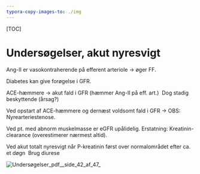 ```yaml
---
typora-copy-images-to: ./img
---
```


[TOC]

# Undersøgelser, akut nyresvigt

Ang-II er vasokontraherende på efferent arteriole -> øger FF.

Diabetes kan give forøgelse i GFR.

ACE-hæmmere -> akut fald i GFR (hæmmer Ang-II på eff. art.)
​	Dog stadig beskyttende (årsag?)

Ved opstart af ACE-hæmmere og dernæst voldsomt fald i GFR -> OBS: Nyrearteriestenose.

Ved pt. med abnorm muskelmasse er eGFR upålidelig. Erstatning: Kreatinin-clearance (overestimerer nærmest altid).

Ved akut totalt nyresvigt når P-kreatinin først over normalområdet efter ca. et døgn
​	Brug diurese

![Undersøgelser_pdf__side_42_af_47_](img/Undersøgelser_pdf__side_42_af_47_.png)

